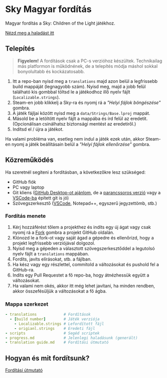 # Sky Magyar fordítás

Magyar fordítás a Sky: Children of the Light játékhoz.

[Nézd meg a haladást itt](progress.md)

## Telepítés

> **Figyelem!** A fordítások csak a PC-s verzióhoz készültek. Technikailag más platformon is működnének, de a telepítés módja máshol sokkal bonyolultabb és kockázatosabb.

1. Itt a repo-ban nyisd meg a `translations` majd azon belül a legfrissebb build mappáját (legnagyobb szám). Nyisd meg, majd a jobb felül található kis gombbal töltsd le a játékodhoz illő nyelv fájlt (`Localizable.strings`).
1. Steam-en jobb klikkelj a Sky-ra és nyomj rá a *"Helyi fájlok böngészése"* gombra.
1. A játék fájljai között nyisd meg a `data/Strings/Base.lproj` mappát.
1. Másold be a letöltött nyelv fájlt a mappába és írd felül az eredetit. (Opcionálisan csinálhatsz biztonsági mentést az eredetiről.)
1. Indítsd el / újra a játékot.

Ha valami probléma van, esetleg nem indul a játék ezek után, akkor Steam-en nyomj a játék beállításain belül a *"Helyi fájlok ellenőrzése"* gombra.

## Közreműködés

Ha szeretnél segíteni a fordításban, a következőkre lesz szükséged:

- GitHub fiók
- PC vagy laptop
- Git kliens ([GitHub Desktop-ot ajánlom](https://github.com/apps/desktop), de a [parancssoros verzió](https://git-scm.com/) vagy a [VSCode-ba](https://code.visualstudio.com/) épített git is jó)
- Szövegszerkesztő ([VSCode](https://code.visualstudio.com/), Notepad++, egyszerű jegyzettömb, stb.)

### Fordítás menete

1. Kérj hozzáférést tőlem a projekthez és indíts egy új ágat vagy csak nyomj rá a [Fork](https://github.com/shadows-of-the-light/sky-hungarian-translation/fork) gombra a projekt GitHub oldalán.
1. Klónozd le a fork-ot vagy saját ágad a gépedre és ellenőrizd, hogy a projekt legfrissebb verziójával dolgozol.
1. Nyisd meg a gépeden a választott szövegszerkesztőddel a legutolsó nyelv fájlt a `translations` mappában.
1. Fordíts, javíts elírásokat, stb. a fájlban.
1. Ha kész vagy egy részlettel, commitold a változásokat és pushold fel a GitHub-ra.
1. Indíts egy Pull Requestet a fő repo-ba, hogy átnézhessük együtt a változásokat.
1. Ha valami nem okés, akkor itt még lehet javítani, ha minden rendben, akkor összefésüljük a változásokat a fő ágba.

### Mappa szerkezet

```yml
- translations            # Fordítások
  - [build number]        # Játék verziója
    - Localizable.strings # Lefordított fájl
    - origianl.strings    # Eredeti fájl
- scripts                 # Segéd scriptek
- progress.md             # Jelenlegi haladásunk (generált)
- translation guide.md    # Fordítási útmutató
```

## Hogyan és mit fordítsunk?

[Fordítási útmutató](translation%20guide.md)
